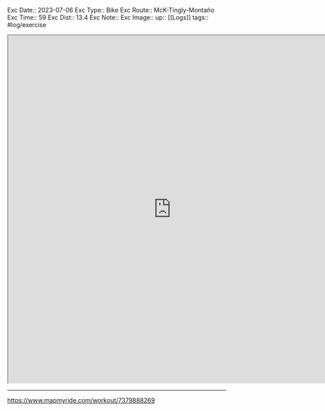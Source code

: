 Exc Date::  2023-07-06
Exc Type:: Bike
Exc Route:: McK-Tingly-Montaño
Exc Time:: 59
Exc Dist:: 13.4
Exc Note:: 
Exc Image:: 
up:: [[Logs]]
tags:: #log/exercise 

<iframe height=800 width=750 src="https://www.mapmyride.com/workout/7379888269"></iframe>

---




https://www.mapmyride.com/workout/7379888269
